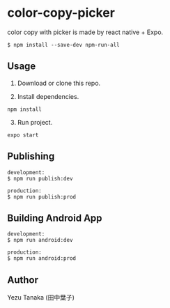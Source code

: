 # color-copy-picker
color copy with picker is made by react native + Expo.

```
$ npm install --save-dev npm-run-all
```

## Usage

1. Download or clone this repo.

2. Install dependencies.

```
npm install
```

3. Run project.
 
```
expo start
```

## Publishing

```
development:
$ npm run publish:dev

production:
$ npm run publish:prod
```

## Building Android App

```
development:
$ npm run android:dev

production:
$ npm run android:prod
```

## Author
Yezu Tanaka (田中葉子)
